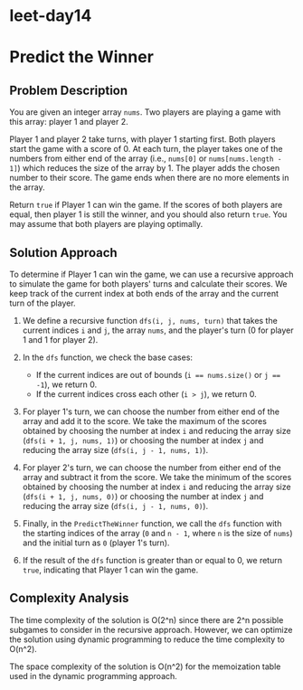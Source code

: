 # leet-day14

# Predict the Winner

## Problem Description

You are given an integer array `nums`. Two players are playing a game with this array: player 1 and player 2.

Player 1 and player 2 take turns, with player 1 starting first. Both players start the game with a score of 0. At each turn, the player takes one of the numbers from either end of the array (i.e., `nums[0]` or `nums[nums.length - 1]`) which reduces the size of the array by 1. The player adds the chosen number to their score. The game ends when there are no more elements in the array.

Return `true` if Player 1 can win the game. If the scores of both players are equal, then player 1 is still the winner, and you should also return `true`. You may assume that both players are playing optimally.

## Solution Approach

To determine if Player 1 can win the game, we can use a recursive approach to simulate the game for both players' turns and calculate their scores. We keep track of the current index at both ends of the array and the current turn of the player.

1. We define a recursive function `dfs(i, j, nums, turn)` that takes the current indices `i` and `j`, the array `nums`, and the player's turn (0 for player 1 and 1 for player 2).

2. In the `dfs` function, we check the base cases:
   - If the current indices are out of bounds (`i == nums.size()` or `j == -1`), we return 0.
   - If the current indices cross each other (`i > j`), we return 0.

3. For player 1's turn, we can choose the number from either end of the array and add it to the score. We take the maximum of the scores obtained by choosing the number at index `i` and reducing the array size (`dfs(i + 1, j, nums, 1)`) or choosing the number at index `j` and reducing the array size (`dfs(i, j - 1, nums, 1)`).

4. For player 2's turn, we can choose the number from either end of the array and subtract it from the score. We take the minimum of the scores obtained by choosing the number at index `i` and reducing the array size (`dfs(i + 1, j, nums, 0)`) or choosing the number at index `j` and reducing the array size (`dfs(i, j - 1, nums, 0)`).

5. Finally, in the `PredictTheWinner` function, we call the `dfs` function with the starting indices of the array (`0` and `n - 1`, where `n` is the size of `nums`) and the initial turn as `0` (player 1's turn).

6. If the result of the `dfs` function is greater than or equal to 0, we return `true`, indicating that Player 1 can win the game.

## Complexity Analysis

The time complexity of the solution is O(2^n) since there are 2^n possible subgames to consider in the recursive approach. However, we can optimize the solution using dynamic programming to reduce the time complexity to O(n^2).

The space complexity of the solution is O(n^2) for the memoization table used in the dynamic programming approach.
